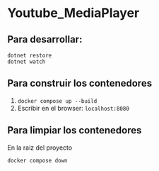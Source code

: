 # Youtube_MediaPlayer

## Para desarrollar:

```
dotnet restore
dotnet watch
```

## Para construir los contenedores

1. ```docker compose up --build```
2. Escribir en el browser: ```localhost:8080```

## Para limpiar los contenedores

En la raiz del proyecto

```docker compose down```
